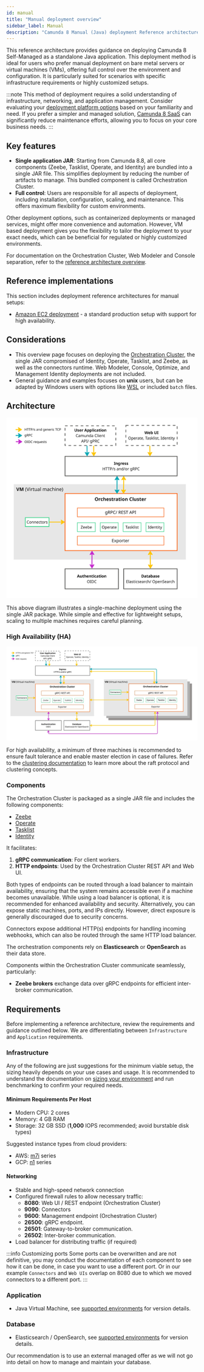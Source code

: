 ```yaml
---
id: manual
title: "Manual deployment overview"
sidebar_label: Manual
description: "Camunda 8 Manual (Java) deployment Reference architecture home "
---
```


<!-- Moving target, may be renamed, etc. -->

This reference architecture provides guidance on deploying Camunda 8 Self-Managed as a standalone Java application. This deployment method is ideal for users who prefer manual deployment on bare metal servers or virtual machines (VMs), offering full control over the environment and configuration. It is particularly suited for scenarios with specific infrastructure requirements or highly customized setups.

:::note
This method of deployment requires a solid understanding of infrastructure, networking, and application management. Consider evaluating your [deployment platform options](/self-managed/reference-architecture/reference-architecture.md) based on your familiarity and need. If you prefer a simpler and managed solution, [Camunda 8 SaaS](https://camunda.com/platform/) can significantly reduce maintenance efforts, allowing you to focus on your core business needs.
:::

## Key features

- **Single application JAR**: Starting from Camunda 8.8, all core components (Zeebe, Tasklist, Operate, and Identity) are bundled into a single JAR file. This simplifies deployment by reducing the number of artifacts to manage. This bundled component is called Orchestration Cluster.
- **Full control**: Users are responsible for all aspects of deployment, including installation, configuration, scaling, and maintenance. This offers maximum flexibility for custom environments.

Other deployment options, such as containerized deployments or managed services, might offer more convenience and automation. However, VM based deployment gives you the flexibility to tailor the deployment to your exact needs, which can be beneficial for regulated or highly customized environments.

For documentation on the Orchestration Cluster, Web Modeler and Console separation, refer to the [reference architecture overview](/self-managed/reference-architecture/reference-architecture.md#orchestration-cluster-vs-web-modeler-and-console).

## Reference implementations

This section includes deployment reference architectures for manual setups:

- [Amazon EC2 deployment](/self-managed/deployment/manual/cloud-providers/amazon/aws-ec2.md) - a standard production setup with support for high availability.

## Considerations

- This overview page focuses on deploying the [Orchestration Cluster](/self-managed/reference-architecture/reference-architecture.md#orchestration-cluster), the single JAR compromised of Identity, Operate, Tasklist, and Zeebe, as well as the connectors runtime. Web Modeler, Console, Optimize, and Management Identity deployments are not included.
- General guidance and examples focuses on **unix** users, but can be adapted by Windows users with options like [WSL](https://learn.microsoft.com/en-us/windows/wsl/install) or included `batch` files.

## Architecture

![Single JAR](./img/manual-single.jpg)

This above diagram illustrates a single-machine deployment using the single JAR package. While simple and effective for lightweight setups, scaling to multiple machines requires careful planning.

### High Availability (HA)

![HA JAR](./img/manual-ha.jpg)

For high availability, a minimum of three machines is recommended to ensure fault tolerance and enable master election in case of failures. Refer to the [clustering documentation](/components/zeebe/technical-concepts/clustering.md) to learn more about the raft protocol and clustering concepts.

### Components

The Orchestration Cluster is packaged as a single JAR file and includes the following components:

- [Zeebe](/components/zeebe/zeebe-overview.md)
- [Operate](/components/operate/operate-introduction.md)
- [Tasklist](/components/tasklist/introduction-to-tasklist.md)
- [Identity](/self-managed/components/orchestration-cluster/identity/overview.md)

It facilitates:

1. **gRPC communication**: For client workers.
2. **HTTP endpoints**: Used by the Orchestration Cluster REST API and Web UI.

Both types of endpoints can be routed through a load balancer to maintain availability, ensuring that the system remains accessible even if a machine becomes unavailable. While using a load balancer is optional, it is recommended for enhanced availability and security. Alternatively, you can expose static machines, ports, and IPs directly. However, direct exposure is generally discouraged due to security concerns.

Connectors expose additional HTTP(s) endpoints for handling incoming webhooks, which can also be routed through the same HTTP load balancer.

The orchestration components rely on **Elasticsearch** or **OpenSearch** as their data store.

Components within the Orchestration Cluster communicate seamlessly, particularly:

- **Zeebe brokers** exchange data over gRPC endpoints for efficient inter-broker communication.

## Requirements

Before implementing a reference architecture, review the requirements and guidance outlined below. We are differentiating between `Infrastructure` and `Application` requirements.

### Infrastructure

Any of the following are just suggestions for the minimum viable setup, the sizing heavily depends on your use cases and usage. It is recommended to understand the documentation on [sizing your environment](/components/best-practices/architecture/sizing-your-environment.md) and run benchmarking to confirm your required needs.

#### Minimum Requirements Per Host

- Modern CPU: 2 cores
- Memory: 4 GB RAM
- Storage: 32 GB SSD (**1,000** IOPS recommended; avoid burstable disk types)

Suggested instance types from cloud providers:

- AWS: [m7i](https://aws.amazon.com/ec2/instance-types/m7i/) series
- GCP: [n1](https://cloud.google.com/compute/docs/general-purpose-machines#n1_machines) series

#### Networking

- Stable and high-speed network connection
- Configured firewall rules to allow necessary traffic:
  - **8080**: Web UI / REST endpoint (Orchestration Cluster)
  - **9090**: Connectors
  - **9600**: Management endpoint (Orchestration Cluster)
  - **26500**: gRPC endpoint.
  - **26501**: Gateway-to-broker communication.
  - **26502**: Inter-broker communication.
- Load balancer for distributing traffic (if required)

:::info Customizing ports
Some ports can be overwritten and are not definitive, you may conduct the documentation of each component to see how it can be done, in case you want to use a different port. Or in our example `Connectors` and `Web UIs` overlap on 8080 due to which we moved connectors to a different port.
:::

### Application

- Java Virtual Machine, see [supported environments](/reference/supported-environments.md) for version details.

### Database

- Elasticsearch / OpenSearch, see [supported environments](/reference/supported-environments.md) for version details.

Our recommendation is to use an external managed offer as we will not go into detail on how to manage and maintain your database.
